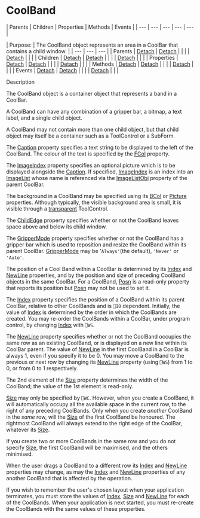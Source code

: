 




<h1 class="heading"><span class="name">CoolBand</span></h1>
| Parents | Children | Properties | Methods | Events |
| --- | --- | --- | --- | ---  |

| Purpose: | The CoolBand object represents an area in a CoolBar that contains a         child window. |
| --- | --- | ---  |
| Parents | [Detach](./detach.md) | [Detach](./detach.md) |  |  |
| [Detach](./detach.md) |  |  |
| Children | [Detach](./detach.md) | [Detach](./detach.md) |  |  |
| [Detach](./detach.md) |  |  |
| Properties | [Detach](./detach.md) | [Detach](./detach.md) |  |  |
| [Detach](./detach.md) |  |  |
| Methods | [Detach](./detach.md) | [Detach](./detach.md) |  |  |
| [Detach](./detach.md) |  |  |
| Events | [Detach](./detach.md) | [Detach](./detach.md) |  |  |
| [Detach](./detach.md) |  |  |


Description


The CoolBand object is a container object that represents a band in a CoolBar.



A CoolBand can have any combination of a gripper bar, a bitmap, a text label,
and a single child object.


A CoolBand may not contain more than one child object, but that child object
may itself be a container such as a ToolControl or a SubForm.


The [Caption](./caption.md) property specifies a text
string to be displayed to the left of the CoolBand. The colour of the text is
specified by the [FCol](./fcol.md) property.


The [ImageIndex](./imageindex.md) property specifies an
optional picture which is to be displayed alongside the [Caption](./caption.md).
If specified, [ImageIndex](./imageindex.md) is an index
into an [ImageList](imagelist.md) whose name is referenced
via the [ImageListObj](./imagelistobj.md) property of the
parent CoolBar.


The background in a CoolBand may be specified using its [BCol](./bcol.md) or [Picture](./picture.md) properties. Although typically,
the visible background area is small, it is visible through a [transparent](./transparent.md) ToolControl.


The [ChildEdge](./childedge.md) property specifies
whether or not the CoolBand leaves space above and below its child window.


The [GripperMode](./grippermode.md) property specifies
whether or not the CoolBand has a gripper bar which is used to reposition and
resize the CoolBand within its parent CoolBar.
[GripperMode](./grippermode.md) may be '`Always'`(the default), `'Never'` or `'Auto'`.


The position of a Cool Band within a CoolBar is determined by its [Index](./index.md) and [NewLine](./newline.md) properties, and by the position and size of preceding CoolBand objects in the
same CoolBar. For a CoolBand, [Posn](./posn.md) is a read-only property that reports its position but [Posn](./posn.md) may not be used to set it.


The [Index](./index.md) property specifies the position
of a CoolBand within its parent CoolBar,
relative to other CoolBands and is `⎕IO` dependent. Initially, the value of [Index](./index.md) is
determined by the order in which the CoolBands are created. You may re-order the
CoolBands within a CoolBar, under program
control, by changing [Index](./index.md) with `⎕WS`.


The [NewLine](./newline.md) property specifies whether
or not the CoolBand occupies the same row as an existing CoolBand, or is
displayed on a new line within its CoolBar parent. The value of [NewLine](./newline.md) in the first
CoolBand in a CoolBar is always 1, even if
you specify it to be 0. You may move a CoolBand to the previous or next row by
changing its [NewLine](./newline.md) property (using `⎕WS`) from 1 to 0, or from 0 to 1 respectively.


The 2nd element of the [Size](./size.md) property determines the width of the CoolBand; the value of the 1st element is read-only.


[Size](./size.md) may only be specified by `⎕WC`.
However, when you create a CoolBand, it will automatically occupy all the
available space in the current row, to the right of any preceding CoolBands.
Only when you create *another* CoolBand in the *same* row, will the [Size](./size.md) of the first CoolBand be honoured. The rightmost CoolBand will always extend to
the right edge of the CoolBar, whatever its [Size](./size.md).


If you create two or more CoolBands in the same row and you do not specify [Size](./size.md),
the first CoolBand will be maximised, and the others minimised.


When the user drags a CoolBand to a different row its [Index](./index.md) and [NewLine](./newline.md) properties may change, as may
the [Index](./index.md) and [NewLine](./newline.md) properties of any another CoolBand that is affected by the operation.


If you wish to remember the user's chosen layout when your application
terminates, you must store the values of [Index](./index.md), [Size](./size.md) and [NewLine](./newline.md) for each of the CoolBands. When your application is next started, you must
re-create the CoolBands with the same values of these properties.


